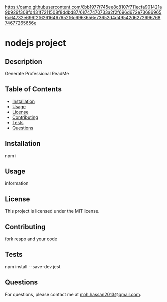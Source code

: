 

https://camo.githubusercontent.com/8bb1977f745ee8c8107f711ecfa901421a9b929f308fd431f7211508f8ddbd87/68747470733a2f2f696d672e736869656c64732e696f2f62616467652f6c6963656e73652d4d49542d627269676874677265656e


# nodejs project

## Description
Generate Professional ReadMe 

## Table of Contents
- [Installation](#installation)
- [Usage](#usage)
- [License](#license)
- [Contributing](#contributing)
- [Tests](#tests)
- [Questions](#questions)

## Installation
npm i

## Usage
information

## License
This project is licensed under the MIT license.

## Contributing
fork respo and your code

## Tests
npm install --save-dev jest

## Questions
For questions, please contact me at moh.hassan2013@gmail.com.
